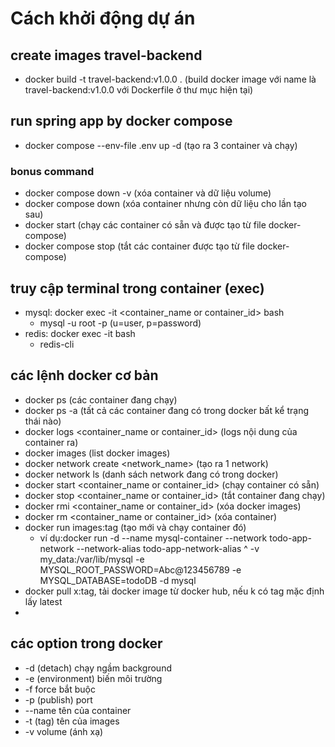 # Cách khởi động dự án
## create images travel-backend
- docker build -t travel-backend:v1.0.0 . 
(build docker image với name là travel-backend:v1.0.0 với Dockerfile ở thư mục hiện tại)

  
## run spring app by docker compose
- docker compose --env-file .env up -d  (tạo ra 3 container và chạy)

### bonus command
- docker compose down -v (xóa container và dữ liệu volume)
- docker compose down (xóa container nhưng còn dữ liệu cho lần tạo sau)
- docker start (chạy các container có sẵn và được tạo từ file docker-compose)
- docker compose stop (tắt các container được tạo từ file docker-compose)

## truy cập terminal trong container (exec)
- mysql: docker exec -it <container_name or container_id> bash
  + mysql -u root -p (u=user, p=password)
- redis: docker exec -it bash
  + redis-cli


## các lệnh docker cơ bản
- docker ps (các container đang chạy)
- docker ps -a (tất cả các container đang có trong docker bất kể trạng thái nào)
- docker logs <container_name or container_id> (logs nội dung của container ra)
- docker images (list docker images)
- docker network create <network_name> (tạo ra 1 network)
- docker network ls (danh sách network đang có trong docker)
- docker start <container_name or container_id> (chạy container có sẵn)
- docker stop <container_name or container_id> (tắt container đang chạy)
- docker rmi <container_name or container_id> (xóa docker images)
- docker rm <container_name or container_id> (xóa container)
- docker run images:tag (tạo mới và chạy container đó)
  + ví dụ:docker run -d --name mysql-container --network todo-app-network --network-alias todo-app-network-alias ^
    -v my_data:/var/lib/mysql -e MYSQL_ROOT_PASSWORD=Abc@123456789 -e MYSQL_DATABASE=todoDB -d mysql
- docker pull x:tag,  tải docker image từ docker hub, nếu k có tag mặc định lấy latest
- 

## các option trong docker 
- -d (detach) chạy ngầm background
- -e (environment) biến môi trường
- -f force bắt buộc
- -p (publish) port
- --name tên của container
- -t (tag) tên của images
- -v volume (ánh xạ)




